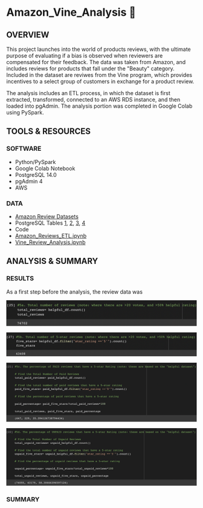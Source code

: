 # Amazon_Vine_Analysis :lipstick:

## OVERVIEW

This project launches into the world of products reviews, with the ultimate purpose of evaluating if a bias is observed when reviewers are compensated for their feedback. The data was taken from Amazon, and includes reviews for products that fall under the "Beauty" category. Included in the dataset are reviwes from the Vine program, which provides incentives to a select group of customers in exchange for a product review. 

The analysis includes an ETL process, in which the dataset is first extracted, transformed, connected to an AWS RDS instance, and then loaded into pgAdmin. The analysis portion was completed in Google Colab using PySpark.


## TOOLS & RESOURCES

### SOFTWARE

* Python/PySpark
* Google Colab Notebook
* PostgreSQL 14.0 
* pgAdmin 4
* AWS 

### DATA

* [Amazon Review Datasets](https://s3.amazonaws.com/amazon-reviews-pds/tsv/index.txt)
* PostgreSQL Tables [1](https://github.com/farwaali08/Amazon_Vine_Analysis/blob/0505d67f39c2e11c79a12c9888dadc70b3868a86/Images/customers_table.png), [2](https://github.com/farwaali08/Amazon_Vine_Analysis/blob/0505d67f39c2e11c79a12c9888dadc70b3868a86/Images/products_table.png), [3](https://github.com/farwaali08/Amazon_Vine_Analysis/blob/0505d67f39c2e11c79a12c9888dadc70b3868a86/Images/review_table.png), [4](https://github.com/farwaali08/Amazon_Vine_Analysis/blob/0505d67f39c2e11c79a12c9888dadc70b3868a86/Images/vine_table.png)
* Code
* [Amazon_Reviews_ETL.ipynb](https://github.com/farwaali08/Amazon_Vine_Analysis/blob/808f26d8e865d526ed7110dc10b0847ad9d5428c/Amazon_Reviews_ETL.ipynb)
* [Vine_Review_Analysis.ipynb](https://github.com/farwaali08/Amazon_Vine_Analysis/blob/808f26d8e865d526ed7110dc10b0847ad9d5428c/Vine_Review_Analysis.ipynb)

## ANALYSIS & SUMMARY

### RESULTS

As a first step before the analysis, the review data was 

![alt_text](https://github.com/farwaali08/Amazon_Vine_Analysis/blob/18ff916817faa07e0ce8950fafe5615d187ff6f2/Images/analysis1.png)

![alt_text](https://github.com/farwaali08/Amazon_Vine_Analysis/blob/18ff916817faa07e0ce8950fafe5615d187ff6f2/Images/analysis2.png)

![alt_text](https://github.com/farwaali08/Amazon_Vine_Analysis/blob/18ff916817faa07e0ce8950fafe5615d187ff6f2/Images/analysis3.png)

![alt_text](https://github.com/farwaali08/Amazon_Vine_Analysis/blob/18ff916817faa07e0ce8950fafe5615d187ff6f2/Images/analysis4.png)

### SUMMARY
